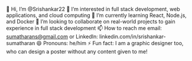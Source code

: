 👋 Hi, I’m @Srishankar22
👀 I’m interested in full stack development, web applications, and cloud computing
🌱 I’m currently learning React, Node.js, and Docker
💞️ I’m looking to collaborate on real-world projects to gain experience in full stack development
📫 How to reach me email: sumatharans@gmail.com or LinkedIn: linkedin.com/in/srishankar-sumatharan
😄 Pronouns: he/him
⚡ Fun fact: I am a graphic designer too, who can design a poster without any content given to me!
